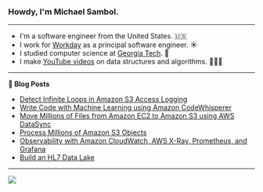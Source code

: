 ### Howdy, I'm Michael Sambol.

-------

- I'm a software engineer from the United States. 🇺🇸
- I work for [Workday](https://github.com/Workday) as a principal software engineer. ☀️
- I studied computer science at [Georgia Tech](https://www.cc.gatech.edu/). 🐝
- I make [YouTube videos](https://www.youtube.com/@MichaelSambol) on data structures and algorithms. 👨🏻‍💻

-------

**📝 Blog Posts**

- [Detect Infinite Loops in Amazon S3 Access Logging](https://michaelsambol.medium.com/detect-infinite-loops-in-amazon-s3-access-logging-bd389efdc55f)
- [Write Code with Machine Learning using Amazon CodeWhisperer](https://michaelsambol.medium.com/write-code-with-machine-learning-using-amazon-codewhisperer-fcfdd538e6c9)
- [Move Millions of Files from Amazon EC2 to Amazon S3 using AWS DataSync](https://michaelsambol.medium.com/move-millions-of-files-from-amazon-ec2-to-amazon-s3-using-aws-datasync-a15bb31a81a1)
- [Process Millions of Amazon S3 Objects](https://michaelsambol.medium.com/process-millions-of-amazon-s3-objects-28e280ef9e0a)
- [Observability with Amazon CloudWatch, AWS X-Ray, Prometheus, and Grafana](https://medium.com/cloud-native-daily/observability-with-amazon-cloudwatch-aws-x-ray-prometheus-and-grafana-b15708eeddbe)
- [Build an HL7 Data Lake](https://michaelsambol.medium.com/build-an-hl7-data-lake-e029e4af9c51)

-------

<img align="center" src="https://cdk-stats.vercel.app/api?username=msambol"/>
